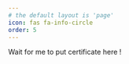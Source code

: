 ```yaml
---
# the default layout is 'page'
icon: fas fa-info-circle
order: 5
---
```


Wait for me to put certificate here !